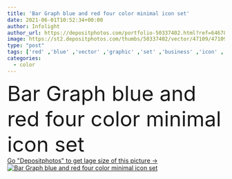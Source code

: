 ```yaml
---
title: 'Bar Graph blue and red four color minimal icon set'
date: 2021-06-01T10:52:34+00:00
author: Infolight
author_url: https://depositphotos.com/portfolio-50337402.html?ref=64678756
image: https://st2.depositphotos.com/thumbs/50337402/vector/47109/471098804/api_thumb_450.jpg?forcejpeg=true
type: "post"
tags: ['red' ,'blue' ,'vector' ,'graphic' ,'set' ,'business' ,'icon' ,'flat' ,'logo' ,'statistics' ,'stats' ,'minimal' ,'eps' ,'premium' ,'Bar Graph' ,'bar chart' ,'business and finance' ,'Seo And Web' ]
categories: 
  - color
---
```

<div aling="center">
            <font size="60"> Bar Graph blue and red four color minimal icon set</font>   
</div>
<div>
    <a href='https://depositphotos.com/471098804/stock-illustration-bar-graph-blue-red-four.html?ref=64678756' target=_blank > Go "Depositphotos" to get lage size of this picture ->
        <img href='https://depositphotos.com/471098804/stock-illustration-bar-graph-blue-red-four.html?ref=64678756' src='https://st2.depositphotos.com/50337402/47109/v/950/depositphotos_471098804-stock-illustration-bar-graph-blue-red-four.jpg?forcejpeg=true' alt='Bar Graph blue and red four color minimal icon set' >
    </a>
</div>
